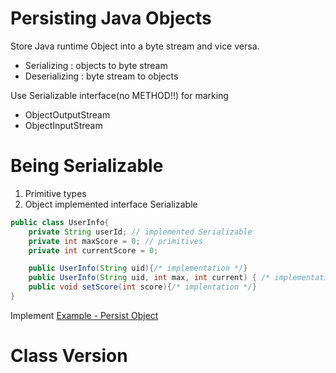 
Persisting Java Objects
==========================
 Store Java runtime Object into a byte stream and vice versa.

 - Serializing : objects to byte stream
 - Deserializing : byte stream to objects
 
 Use Serializable interface(no METHOD!!) for marking

 * ObjectOutputStream
 * ObjectInputStream


Being Serializable
==========================
 1. Primitive types
 2. Object implemented interface Serializable

```java
public class UserInfo{
    private String userId; // implemented Serializable 
    private int maxScore = 0; // primitives
    private int currentScore = 0;

    public UserInfo(String uid){/* implementation */}
    public UserInfo(String uid, int max, int current) { /* implementation */ }
    public void setScore(int score){/* implentation */}
}

```

 Implement [Example - Persist Object](Example1.java)
 

Class Version
===========================
